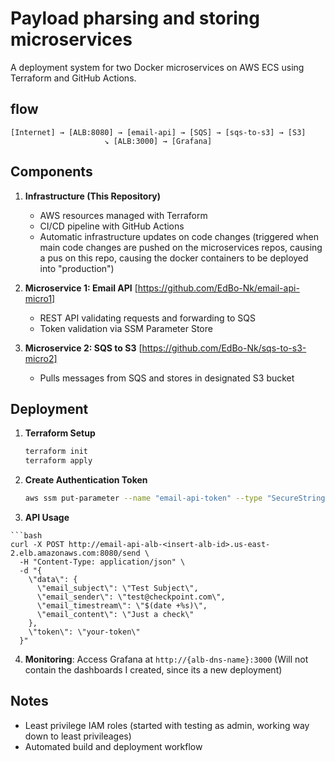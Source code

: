 # Payload pharsing and storing microservices 

A deployment system for two Docker microservices on AWS ECS using Terraform and GitHub Actions.

## flow

```
[Internet] → [ALB:8080] → [email-api] → [SQS] → [sqs-to-s3] → [S3]
                     ↘ [ALB:3000] → [Grafana]
```

## Components

1. **Infrastructure (This Repository)**
   - AWS resources managed with Terraform
   - CI/CD pipeline with GitHub Actions
   - Automatic infrastructure updates on code changes (triggered when main code changes are pushed on the microservices repos, causing a pus on this repo, causing the docker containers to be deployed into "production")

2. **Microservice 1: Email API** [https://github.com/EdBo-Nk/email-api-micro1]
   - REST API validating requests and forwarding to SQS
   - Token validation via SSM Parameter Store

3. **Microservice 2: SQS to S3** [https://github.com/EdBo-Nk/sqs-to-s3-micro2]
   - Pulls messages from SQS and stores in designated S3 bucket

## Deployment

1. **Terraform Setup**
   ```bash
   terraform init
   terraform apply
   ```

2. **Create Authentication Token**
   ```bash
   aws ssm put-parameter --name "email-api-token" --type "SecureString" --value "your-token" --region us-east-2
   ```

3. **API Usage**

```
```bash
curl -X POST http://email-api-alb-<insert-alb-id>.us-east-2.elb.amazonaws.com:8080/send \
  -H "Content-Type: application/json" \
  -d "{
    \"data\": {
      \"email_subject\": \"Test Subject\",
      \"email_sender\": \"test@checkpoint.com\",
      \"email_timestream\": \"$(date +%s)\",
      \"email_content\": \"Just a check\"
    },
    \"token\": \"your-token\"
  }"
```


4. **Monitoring**: Access Grafana at `http://{alb-dns-name}:3000` (Will not contain the dashboards I created, since its a new deployment)

## Notes

- Least privilege IAM roles (started with testing as admin, working way down to least privileages)
- Automated build and deployment workflow

